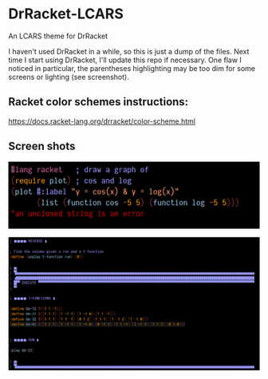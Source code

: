 # DrRacket-LCARS
An LCARS theme for DrRacket

I haven't used DrRacket in a while, so this is just a dump of the files. Next time I start using DrRacket, I'll update this repo if necessary. One flaw I noticed in particular, the parentheses highlighting may be too dim for some screens or lighting (see screenshot).

## Racket color schemes instructions:
https://docs.racket-lang.org/drracket/color-scheme.html

## Screen shots
![Color Scheme example](https://github.com/the-lambda-way/DrRacket-LCARS/blob/master/screen1.png)

![Busy Beaver Game example](https://github.com/the-lambda-way/DrRacket-LCARS/blob/master/busy-beaver.png)

